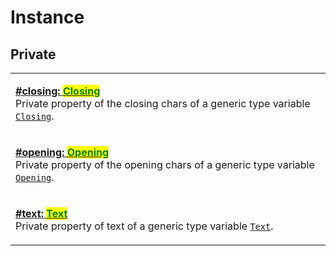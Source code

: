 # Instance

## Private

|                                                                                                                                                                                                                                                                                                |
| ---------------------------------------------------------------------------------------------------------------------------------------------------------------------------------------------------------------------------------------------------------------------------------------------- |
| <p><strong></strong><a href="../closing.md"><strong>#closing: </strong><mark style="color:green;"><strong>Closing</strong></mark></a><br>Private property of the closing chars of a generic type variable <a href="../../generic-type-variables.md#wrap-closing"><code>Closing</code></a>.</p> |
| <p><strong></strong><a href="../opening.md"><strong>#opening: </strong><mark style="color:green;"><strong>Opening</strong></mark></a><br>Private property of the opening chars of a generic type variable <a href="../../generic-type-variables.md#wrap-opening"><code>Opening</code></a>.</p> |
| <p><a href="../text.md"><strong>#text: </strong><mark style="color:green;"><strong>Text</strong></mark></a><br>Private property of text of a generic type variable <a href="../../generic-type-variables.md#wrap-less-than...-text-...greater-than"><code>Text</code></a>.</p>                 |
